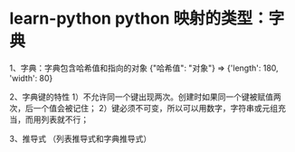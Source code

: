# learn-python python 映射的类型：字典
1、字典：字典包含哈希值和指向的对象
    {"哈希值": "对象"}  =>  {'length': 180, 'width': 80}

2、字典键的特性
    1）不允许同一个键出现两次。创建时如果同一个键被赋值两次，后一个值会被记住；
    2）键必须不可变，所以可以用数字，字符串或元组充当，而用列表就不行；

3、推导式 （列表推导式和字典推导式）